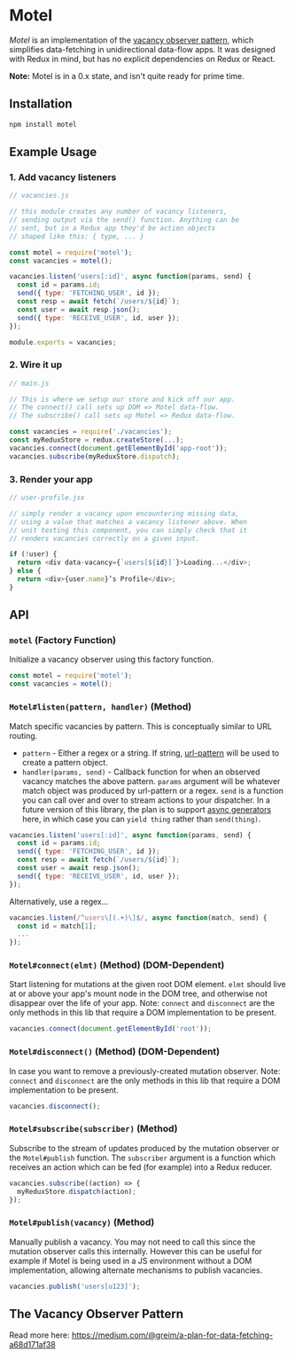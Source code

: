 # Motel

*Motel* is an implementation of the [vacancy observer pattern](https://medium.com/@greim/a-plan-for-data-fetching-a68d171af38), which simplifies data-fetching in unidirectional data-flow apps. It was designed with Redux in mind, but has no explicit dependencies on Redux or React.

**Note:** Motel is in a 0.x state, and isn't quite ready for prime time.

## Installation

```bash
npm install motel
```

## Example Usage

### 1. Add vacancy listeners

```js
// vacancies.js

// this module creates any number of vacancy listeners,
// sending output via the send() function. Anything can be
// sent, but in a Redux app they'd be action objects
// shaped like this: { type, ... }

const motel = require('motel');
const vacancies = motel();

vacancies.listen('users[:id]', async function(params, send) {
  const id = params.id;
  send({ type: 'FETCHING_USER', id });
  const resp = await fetch(`/users/${id}`);
  const user = await resp.json();
  send({ type: 'RECEIVE_USER', id, user });
});

module.exports = vacancies;
```

### 2. Wire it up

```js
// main.js

// This is where we setup our store and kick off our app.
// The connect() call sets up DOM => Motel data-flow.
// The subscribe() call sets up Motel => Redux data-flow.

const vacancies = require('./vacancies');
const myReduxStore = redux.createStore(...);
vacancies.connect(document.getElementById('app-root'));
vacancies.subscribe(myReduxStore.dispatch);
```

### 3. Render your app

```js
// user-profile.jsx

// simply render a vacancy upon encountering missing data,
// using a value that matches a vacancy listener above. When
// unit testing this component, you can simply check that it
// renders vacancies correctly on a given input.

if (!user) {
  return <div data-vacancy={`users[${id}]`}>Loading...</div>;
} else {
  return <div>{user.name}’s Profile</div>;
}
```

## API

### `motel` (Factory Function)

Initialize a vacancy observer using this factory function.

```js
const motel = require('motel');
const vacancies = motel();
```

### `Motel#listen(pattern, handler)` (Method)

Match specific vacancies by pattern. This is conceptually similar to URL routing.

 * `pattern` - Either a regex or a string. If string, [url-pattern](https://www.npmjs.com/package/url-pattern) will be used to create a pattern object.
 * `handler(params, send)` - Callback function for when an observed vacancy matches the above pattern. `params` argument will be whatever match object was produced by url-pattern or a regex. `send` is a function you can call over and over to stream actions to your dispatcher. In a future version of this library, the plan is to support [async generators](https://jakearchibald.com/2017/async-iterators-and-generators/#async-generators-creating-your-own-async-iterator) here, in which case you can `yield thing` rather than `send(thing)`.

```js
vacancies.listen('users[:id]', async function(params, send) {
  const id = params.id;
  send({ type: 'FETCHING_USER', id });
  const resp = await fetch(`/users/${id}`);
  const user = await resp.json();
  send({ type: 'RECEIVE_USER', id, user });
});
```

Alternatively, use a regex...

```js
vacancies.listen(/^users\[(.+)\]$/, async function(match, send) {
  const id = match[1];
  ...
});
```

### `Motel#connect(elmt)` (Method) (DOM-Dependent)

Start listening for mutations at the given root DOM element. `elmt` should live at or above your app's mount node in the DOM tree, and otherwise not disappear over the life of your app. Note: `connect` and `disconnect` are the only methods in this lib that require a DOM implementation to be present.

```js
vacancies.connect(document.getElementById('root'));
```

### `Motel#disconnect()` (Method) (DOM-Dependent)

In case you want to remove a previously-created mutation observer. Note: `connect` and `disconnect` are the only methods in this lib that require a DOM implementation to be present.

```js
vacancies.disconnect();
```

### `Motel#subscribe(subscriber)` (Method)

Subscribe to the stream of updates produced by the mutation observer or the `Motel#publish` function. The `subscriber` argument is a function which receives an action which can be fed (for example) into a Redux reducer.

```js
vacancies.subscribe((action) => {
  myReduxStore.dispatch(action);
});
```

### `Motel#publish(vacancy)` (Method)

Manually publish a vacancy. You may not need to call this since the mutation observer calls this internally. However this can be useful for example if Motel is being used in a JS environment without a DOM implementation, allowing alternate mechanisms to publish vacancies.

```js
vacancies.publish('users[u123]');
```

## The Vacancy Observer Pattern

Read more here: https://medium.com/@greim/a-plan-for-data-fetching-a68d171af38

